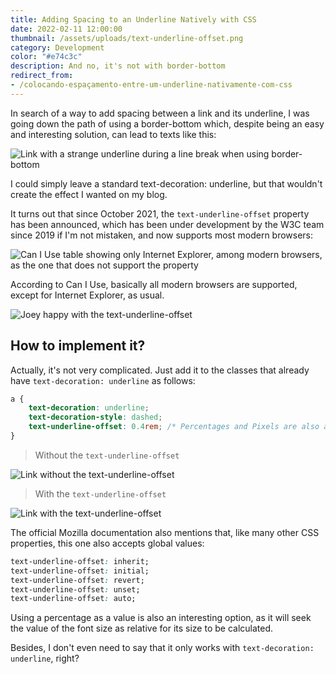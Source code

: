 ```yaml
---
title: Adding Spacing to an Underline Natively with CSS
date: 2022-02-11 12:00:00
thumbnail: /assets/uploads/text-underline-offset.png
category: Development
color: "#e74c3c"
description: And no, it's not with border-bottom
redirect_from:
- /colocando-espaçamento-entre-um-underline-nativamente-com-css
---
```

In search of a way to add spacing between a link and its underline, I was going down the path of using a border-bottom which, despite being an easy and interesting solution, can lead to texts like this:

![Link with a strange underline during a line break when using border-bottom](/assets/uploads/screen-shot-2022-02-04-at-01.43.png "Link with a strange underline during a line break when using border-bottom")

I could simply leave a standard text-decoration: underline, but that wouldn't create the effect I wanted on my blog.

It turns out that since October 2021, the `text-underline-offset` property has been announced, which has been under development by the W3C team since 2019 if I'm not mistaken, and now supports most modern browsers:

![Can I Use table showing only Internet Explorer, among modern browsers, as the one that does not support the property](/assets/uploads/screen-shot-2022-02-04-at-01.47.09.png "Can I Use table showing only Internet Explorer, among modern browsers, as the one that does not support the property")

According to Can I Use, basically all modern browsers are supported, except for Internet Explorer, as usual.

![Joey happy with the text-underline-offset](/assets/uploads/joeynice.gif "Joey happy with the text-underline-offset")

## How to implement it?

Actually, it's not very complicated. Just add it to the classes that already have `text-decoration: underline` as follows:

```css
a {
	text-decoration: underline;
	text-decoration-style: dashed;
    text-underline-offset: 0.4rem; /* Percentages and Pixels are also accepted */
}
```

> Without the `text-underline-offset`

![Link without the text-underline-offset](/assets/uploads/screen-shot-2022-02-04-at-01.52.33.png "Link without the text-underline-offset")

> With the `text-underline-offset`

![Link with the text-underline-offset](/assets/uploads/screen-shot-2022-02-04-at-01.53.46.png "Link with the text-underline-offset")

The official Mozilla documentation also mentions that, like many other CSS properties, this one also accepts global values:

```css
text-underline-offset: inherit;
text-underline-offset: initial;
text-underline-offset: revert;
text-underline-offset: unset;
text-underline-offset: auto;
```

Using a percentage as a value is also an interesting option, as it will seek the value of the font size as relative for its size to be calculated.

Besides, I don't even need to say that it only works with `text-decoration: underline`, right?
